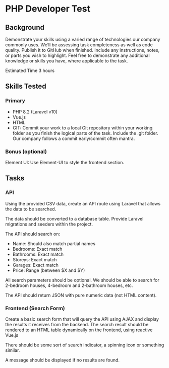 # PHP Developer Test

## Background
Demonstrate your skills using a varied range of technologies our company commonly uses.
We’ll be assessing task completeness as well as code quality.
Publish it to GitHub when finished. Include any instructions, notes, or parts you wish to highlight. Feel free to demonstrate any additional knowledge or skills you have, where applicable to the task.

Estimated Time
3 hours

## Skills Tested

### Primary
- PHP 8.2 (Laravel v10)
- Vue.js
- HTML
- GIT: Commit your work to a local Git repository within your working folder as you finish the logical parts of the task. Include the .git folder. Our company follows a commit early/commit often mantra.

### Bonus (optional)
Element UI: Use Element-UI to style the frontend section.

## Tasks

### API
Using the provided CSV data, create an API route using Laravel that allows the data to be searched.

The data should be converted to a database table. Provide Laravel migrations and seeders within the project.

The API should search on:
- Name: Should also match partial names
- Bedrooms: Exact match
- Bathrooms: Exact match
- Storeys: Exact match
- Garages: Exact match
- Price: Range (between $X and $Y)

All search parameters should be optional. We should be able to search for 2-bedroom houses, 4-bedroom and 2-bathroom houses, etc.

The API should return JSON with pure numeric data (not HTML content).

### Frontend (Search Form)

Create a basic search form that will query the API using AJAX and display the results it receives from the backend. The search result should be rendered to an HTML table dynamically on the frontend, using reactive Vue.js

There should be some sort of search indicator, a spinning icon or something similar.

A message should be displayed if no results are found. 
